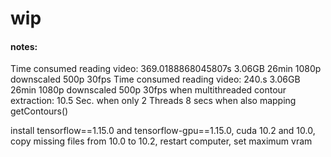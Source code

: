 
# wip

#### notes:

Time consumed reading video:  369.0188868045807s     3.06GB 26min 1080p downscaled 500p 30fps
Time consumed reading video:  240.s     3.06GB 26min 1080p downscaled 500p 30fps when multithreaded
contour extraction: 10.5 Sec. when only 2 Threads
                    8 secs when also mapping getContours()
                    

install tensorflow==1.15.0 and tensorflow-gpu==1.15.0, cuda 10.2 and 10.0, copy missing files from 10.0 to 10.2, restart computer, set maximum vram

